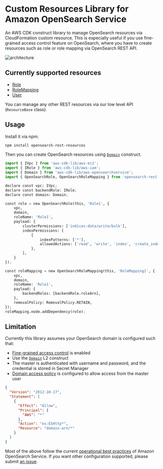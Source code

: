 # Custom Resources Library for Amazon OpenSearch Service

An AWS CDK construct library to manage OpenSearch resources via CloudFormation custom resource. This is especially useful if you use fine-grained access control feature on OpenSearch, where you have to create resources such as role or role mapping via OpenSearch REST API.

![architecture](./imgs/architecture.png)

## Currently supported resources

* [Role](https://opensearch.org/docs/latest/security/access-control/api/#create-role)
* [RoleMapping](https://opensearch.org/docs/latest/security/access-control/api/#create-role-mapping)
* [User](https://opensearch.org/docs/latest/security/access-control/api/#create-role-mapping)

You can manage any other REST resources via our low level API (`ResourceBase` class).

## Usage

Install it via npm:

```sh
npm install opensearch-rest-resources
```

Then you can create OpenSearch resources using [`Domain`](https://docs.aws.amazon.com/cdk/api/v2/docs/aws-cdk-lib.aws_opensearchservice.Domain.html) construct.

```python
import { IVpc } from 'aws-cdk-lib/aws-ec2';
import { IRole } from 'aws-cdk-lib/aws-iam';
import { Domain } from 'aws-cdk-lib/aws-opensearchservice';
import { OpenSearchRole, OpenSearchRoleMapping } from 'opensearch-rest-resources';

declare const vpc: IVpc;
declare const backendRole: IRole;
declare const domain: Domain;

const role = new OpenSearchRole(this, 'Role1', {
    vpc,
    domain,
    roleName: 'Role1',
    payload: {
        clusterPermissions: ['indices:data/write/bulk'],
        indexPermissions: [
            {
                indexPatterns: ['*'],
                allowedActions: ['read', 'write', 'index', 'create_index'],
            },
        ],
    }
});

const roleMapping = new OpenSearchRoleMapping(this, 'RoleMapping1', {
    vpc,
    domain,
    roleName: 'Role1',
    payload: {
        backendRoles: [backendRole.roleArn],
    },
    removalPolicy: RemovalPolicy.RETAIN,
});
roleMapping.node.addDependency(role);
```

## Limitation

Currently this library assumes your OpenSearch domain is configured such that:

* [Fine-grained access control](https://docs.aws.amazon.com/opensearch-service/latest/developerguide/fgac.html) is enabled
* Use the [`Domain`](https://docs.aws.amazon.com/cdk/api/v2/docs/aws-cdk-lib.aws_opensearchservice.Domain.html) L2 construct
* The master is authenticated with username and password, and the credential is stored in Secret Manager
* [Domain access policy](https://docs.aws.amazon.com/opensearch-service/latest/developerguide/fgac.html#fgac-recommendations) is configured to allow access from the master user

```json
{
  "Version": "2012-10-17",
  "Statement": [
    {
      "Effect": "Allow",
      "Principal": {
        "AWS": "*"
      },
      "Action": "es:ESHttp*",
      "Resource": "domain-arn/*"
    }
  ]
}
```

Most of the above follow the current [operational best practices](https://docs.aws.amazon.com/opensearch-service/latest/developerguide/bp.html) of Amazon OpenSearch Service. If you want other configuration supported, please submit [an issue](https://github.com/tmokmss/opensearch-rest-resources/issues).
